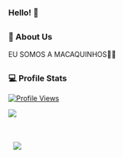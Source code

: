 ### Hello! 👋
##
### 🦔 About Us
EU SOMOS A MACAQUINHOS🐒🐒
##
### 💻 Profile Stats
<a href="https://github.com/2damt-copernic">
  <p>
    <img src="https://komarev.com/ghpvc/?username=2damt-copernic" alt="Profile Views">
  </p>
</a>
<div>
  <a href="https://github.com/2damt-copernic">
    <img align="center" src="https://github-readme-stats.vercel.app/api?username=2damt-copernic&show_icons=true&count_private=true&theme=synthwave" />
  </a>
</div>
<div style="margin-top: 50px;">
  <a style="margin-left:10px;" href="https://github.com/2damt-copernic">
    <img align="center" src="https://github-readme-stats.vercel.app/api/top-langs/?username=2damt-copernic&layout=compact&theme=synthwave" />
  </a>
</div>

##
